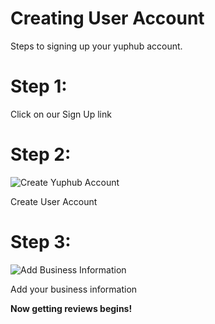 # Creating User Account


Steps to signing up your  yuphub account.

# Step 1:
Click on our Sign Up link

# Step 2:
![Create Yuphub Account](/images/create_account/sign-up-user.png)

Create User Account

# Step 3:
![Add Business Information](/images/create_account/create-account-location.png)

Add your business information

**Now getting reviews begins!**
